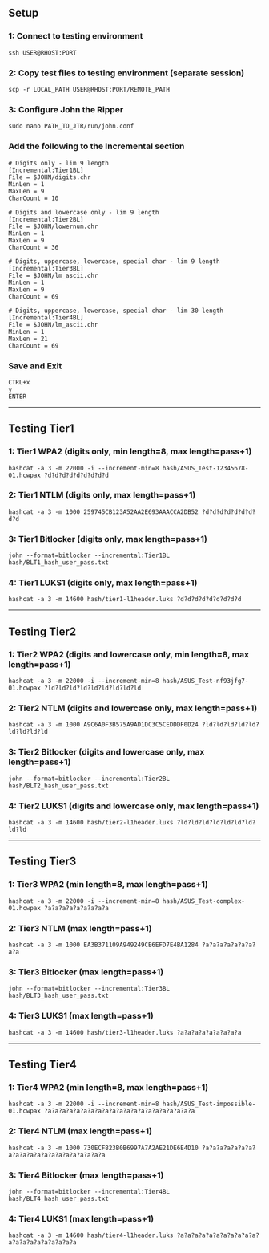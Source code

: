 ## Setup

### 1: Connect to testing environment
```
ssh USER@RHOST:PORT
```

### 2: Copy test files to testing environment (separate session)
```
scp -r LOCAL_PATH USER@RHOST:PORT/REMOTE_PATH
```

### 3: Configure John the Ripper
```
sudo nano PATH_TO_JTR/run/john.conf
```

### Add the following to the Incremental section
```
# Digits only - lim 9 length
[Incremental:Tier1BL]
File = $JOHN/digits.chr
MinLen = 1
MaxLen = 9
CharCount = 10

# Digits and lowercase only - lim 9 length
[Incremental:Tier2BL]
File = $JOHN/lowernum.chr
MinLen = 1
MaxLen = 9
CharCount = 36

# Digits, uppercase, lowercase, special char - lim 9 length
[Incremental:Tier3BL]
File = $JOHN/lm_ascii.chr
MinLen = 1
MaxLen = 9
CharCount = 69

# Digits, uppercase, lowercase, special char - lim 30 length
[Incremental:Tier4BL]
File = $JOHN/lm_ascii.chr
MinLen = 1
MaxLen = 21
CharCount = 69
```

### Save and Exit
```
CTRL+x
y
ENTER
```
___
## Testing Tier1

### 1: Tier1 WPA2 (digits only, min length=8, max length=pass+1)
```
hashcat -a 3 -m 22000 -i --increment-min=8 hash/ASUS_Test-12345678-01.hcwpax ?d?d?d?d?d?d?d?d?d
```

### 2: Tier1 NTLM (digits only, max length=pass+1)
```
hashcat -a 3 -m 1000 259745CB123A52AA2E693AAACCA2DB52 ?d?d?d?d?d?d?d?d?d
```

### 3: Tier1 Bitlocker (digits only, max length=pass+1)
```
john --format=bitlocker --incremental:Tier1BL hash/BLT1_hash_user_pass.txt
```

### 4: Tier1 LUKS1 (digits only, max length=pass+1)
```
hashcat -a 3 -m 14600 hash/tier1-l1header.luks ?d?d?d?d?d?d?d?d?d
```
___
## Testing Tier2

### 1: Tier2 WPA2 (digits and lowercase only, min length=8, max length=pass+1)
```
hashcat -a 3 -m 22000 -i --increment-min=8 hash/ASUS_Test-nf93jfg7-01.hcwpax ?ld?ld?ld?ld?ld?ld?ld?ld?ld
```

### 2: Tier2 NTLM (digits and lowercase only, max length=pass+1)
```
hashcat -a 3 -m 1000 A9C6A0F3B575A9AD1DC3C5CEDDDF0D24 ?ld?ld?ld?ld?ld?ld?ld?ld?ld
```

### 3: Tier2 Bitlocker (digits and lowercase only, max length=pass+1)
```
john --format=bitlocker --incremental:Tier2BL hash/BLT2_hash_user_pass.txt
```

### 4: Tier2 LUKS1 (digits and lowercase only, max length=pass+1)
```
hashcat -a 3 -m 14600 hash/tier2-l1header.luks ?ld?ld?ld?ld?ld?ld?ld?ld?ld
```
___
## Testing Tier3

### 1: Tier3 WPA2 (min length=8, max length=pass+1)
```
hashcat -a 3 -m 22000 -i --increment-min=8 hash/ASUS_Test-complex-01.hcwpax ?a?a?a?a?a?a?a?a?a
```

### 2: Tier3 NTLM (max length=pass+1)
```
hashcat -a 3 -m 1000 EA3B371109A949249CE6EFD7E4BA1284 ?a?a?a?a?a?a?a?a?a
```

### 3: Tier3 Bitlocker (max length=pass+1)
```
john --format=bitlocker --incremental:Tier3BL hash/BLT3_hash_user_pass.txt
```

### 4: Tier3 LUKS1 (max length=pass+1)
```
hashcat -a 3 -m 14600 hash/tier3-l1header.luks ?a?a?a?a?a?a?a?a?a
```
___
## Testing Tier4

### 1: Tier4 WPA2 (min length=8, max length=pass+1)
```
hashcat -a 3 -m 22000 -i --increment-min=8 hash/ASUS_Test-impossible-01.hcwpax ?a?a?a?a?a?a?a?a?a?a?a?a?a?a?a?a?a?a?a?a?a
```

### 2: Tier4 NTLM (max length=pass+1)
```
hashcat -a 3 -m 1000 730ECF823B0B6997A7A2AE21DE6E4D10 ?a?a?a?a?a?a?a?a?a?a?a?a?a?a?a?a?a?a?a?a?a
```

### 3: Tier4 Bitlocker (max length=pass+1)
```
john --format=bitlocker --incremental:Tier4BL hash/BLT4_hash_user_pass.txt
```

### 4: Tier4 LUKS1 (max length=pass+1)
```
hashcat -a 3 -m 14600 hash/tier4-l1header.luks ?a?a?a?a?a?a?a?a?a?a?a?a?a?a?a?a?a?a?a?a?a
```
